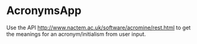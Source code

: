 # AcronymsApp
Use the API http://www.nactem.ac.uk/software/acromine/rest.html to get the meanings for an acronym/initialism from user input.
